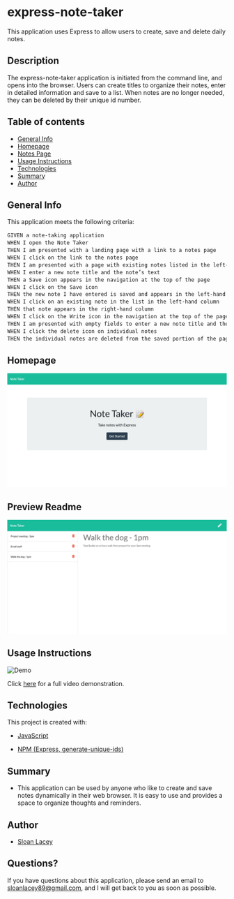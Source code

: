 # express-note-taker

This application uses Express to allow users to create, save and delete daily notes.

## Description

The express-note-taker application is initiated from the command line, and opens into the browser. Users can create titles to organize their notes, enter in detailed information and save to a list. When notes are no longer needed, they can be deleted by their unique id number.

## Table of contents

- [General Info](#general-info)
- [Homepage](#homepage)
- [Notes Page](#notes-page)
- [Usage Instructions](#usage-instructions)
- [Technologies](#technologies)
- [Summary](#summary)
- [Author](#author)

## General Info

This application meets the following criteria:

```md
GIVEN a note-taking application
WHEN I open the Note Taker
THEN I am presented with a landing page with a link to a notes page
WHEN I click on the link to the notes page
THEN I am presented with a page with existing notes listed in the left-hand column, plus empty fields to enter a new note title and the note’s text in the right-hand column
WHEN I enter a new note title and the note’s text
THEN a Save icon appears in the navigation at the top of the page
WHEN I click on the Save icon
THEN the new note I have entered is saved and appears in the left-hand column with the other existing notes
WHEN I click on an existing note in the list in the left-hand column
THEN that note appears in the right-hand column
WHEN I click on the Write icon in the navigation at the top of the page
THEN I am presented with empty fields to enter a new note title and the note’s text in the right-hand column
WHEN I click the delete icon on individual notes
THEN the individual notes are deleted from the saved portion of the page
```

## Homepage

![Homepage](https://github.com/sloanlacey/express-note-taker/blob/main/public/assets/images/home.png)

## Preview Readme

![Notes Page](https://github.com/sloanlacey/express-note-taker/blob/main/public/assets/images/notes.png)

## Usage Instructions

![Demo](#)

Click [here](#) for a full video demonstration.

## Technologies

This project is created with:

- [JavaScript](https://www.javascript.com/)

- [NPM (Express, generate-unique-ids)](https://www.npmjs.com/package/express)

## Summary

- This application can be used by anyone who like to create and save notes dynamically in their web browser. It is easy to use and provides a space to organize thoughts and reminders.

## Author

- [Sloan Lacey](https://github.com/sloanlacey/express-note-taker)

## Questions?

If you have questions about this application, please send an email to sloanlacey89@gmail.com, and I will get back to you as soon as possible.

